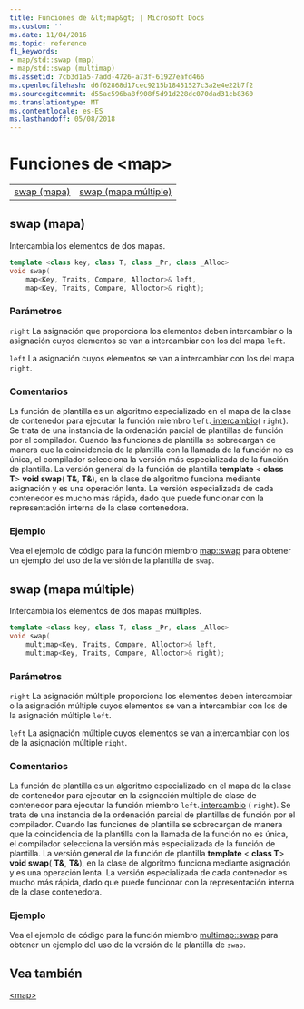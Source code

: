 ```yaml
---
title: Funciones de &lt;map&gt; | Microsoft Docs
ms.custom: ''
ms.date: 11/04/2016
ms.topic: reference
f1_keywords:
- map/std::swap (map)
- map/std::swap (multimap)
ms.assetid: 7cb3d1a5-7add-4726-a73f-61927eafd466
ms.openlocfilehash: d6f62868d17cec9215b18451527c3a2e4e22b7f2
ms.sourcegitcommit: d55ac596ba8f908f5d91d228dc070dad31cb8360
ms.translationtype: MT
ms.contentlocale: es-ES
ms.lasthandoff: 05/08/2018
---
```

# <a name="ltmapgt-functions"></a>Funciones de &lt;map&gt;

|||
|-|-|
|[swap (mapa)](#swap)|[swap (mapa múltiple)](#swap_multimap)|

## <a name="swap_multimap"></a>  swap  (mapa)

Intercambia los elementos de dos mapas.

```cpp
template <class key, class T, class _Pr, class _Alloc>
void swap(
    map<Key, Traits, Compare, Alloctor>& left,
    map<Key, Traits, Compare, Alloctor>& right);
```

### <a name="parameters"></a>Parámetros

`right` La asignación que proporciona los elementos deben intercambiar o la asignación cuyos elementos se van a intercambiar con los del mapa `left`.

`left` La asignación cuyos elementos se van a intercambiar con los del mapa `right`.

### <a name="remarks"></a>Comentarios

La función de plantilla es un algoritmo especializado en el mapa de la clase de contenedor para ejecutar la función miembro `left`.[ intercambio](../standard-library/map-class.md#swap)( `right`). Se trata de una instancia de la ordenación parcial de plantillas de función por el compilador. Cuando las funciones de plantilla se sobrecargan de manera que la coincidencia de la plantilla con la llamada de la función no es única, el compilador selecciona la versión más especializada de la función de plantilla. La versión general de la función de plantilla **template** \< **class T**> **void swap**( **T&**, **T&**), en la clase de algoritmo funciona mediante asignación y es una operación lenta. La versión especializada de cada contenedor es mucho más rápida, dado que puede funcionar con la representación interna de la clase contenedora.

### <a name="example"></a>Ejemplo

Vea el ejemplo de código para la función miembro [map::swap](../standard-library/map-class.md#swap) para obtener un ejemplo del uso de la versión de la plantilla de `swap`.

## <a name="swap"></a>  swap  (mapa múltiple)

Intercambia los elementos de dos mapas múltiples.

```cpp
template <class key, class T, class _Pr, class _Alloc>
void swap(
    multimap<Key, Traits, Compare, Alloctor>& left,
    multimap<Key, Traits, Compare, Alloctor>& right);
```

### <a name="parameters"></a>Parámetros

`right` La asignación múltiple proporciona los elementos deben intercambiar o la asignación múltiple cuyos elementos se van a intercambiar con los de la asignación múltiple `left`.

`left` La asignación múltiple cuyos elementos se van a intercambiar con los de la asignación múltiple `right`.

### <a name="remarks"></a>Comentarios

La función de plantilla es un algoritmo especializado en el mapa de la clase de contenedor para ejecutar en la asignación múltiple de clase de contenedor para ejecutar la función miembro `left`.[ intercambio](../standard-library/multimap-class.md#swap) ( `right`). Se trata de una instancia de la ordenación parcial de plantillas de función por el compilador. Cuando las funciones de plantilla se sobrecargan de manera que la coincidencia de la plantilla con la llamada de la función no es única, el compilador selecciona la versión más especializada de la función de plantilla. La versión general de la función de plantilla **template** \< **class T**> **void swap**( **T&**, **T&**), en la clase de algoritmo funciona mediante asignación y es una operación lenta. La versión especializada de cada contenedor es mucho más rápida, dado que puede funcionar con la representación interna de la clase contenedora.

### <a name="example"></a>Ejemplo

Vea el ejemplo de código para la función miembro [multimap::swap](../standard-library/multimap-class.md#swap) para obtener un ejemplo del uso de la versión de la plantilla de `swap`.

## <a name="see-also"></a>Vea también

[\<map>](../standard-library/map.md)<br/>
